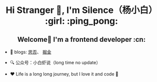 <h1 align="center">Hi Stranger 👋, I'm Silence（杨小白） :girl: :ping_pong: </h1>

<h2 align="center">Welcome👋 I'm a frontend developer :cn:</h2>

- 📝 blogs: [思否](https://segmentfault.com/u/silence717)、 [掘金](https://juejin.cn/user/2612095357819512)

- :mag: 公众号：小白虾说（long time no update）

- :heart: Life is a long long journey, but I love it and code :see_no_evil:
